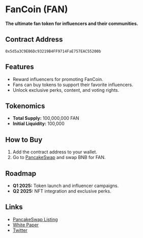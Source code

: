 # FanCoin (FAN)
**The ultimate fan token for influencers and their communities.**

## Contract Address
`0x5d5a3C9E06Dc93219B4FF9714FaE757EAC55200b`

## Features
- Reward influencers for promoting FanCoin.
- Fans can buy tokens to support their favorite influencers.
- Unlock exclusive perks, content, and voting rights.

## Tokenomics
- **Total Supply:** 100,000,000 FAN
- **Initial Liquidity:** 100,000

## How to Buy
1. Add the contract address to your wallet.
2. Go to [PancakeSwap](https://pancakeswap.finance) and swap BNB for FAN.

## Roadmap
- **Q1 2025:** Token launch and influencer campaigns.
- **Q2 2025:** NFT integration and exclusive perks.

## Links
- [PancakeSwap Listing](https://pancakeswap.finance/?outputCurrency=0x5d5a3C9E06Dc93219B4FF9714FaE757EAC55200b)
- [White Paper](link_here)
- [Twitter]((https://x.com/FanCoinCrypto))
